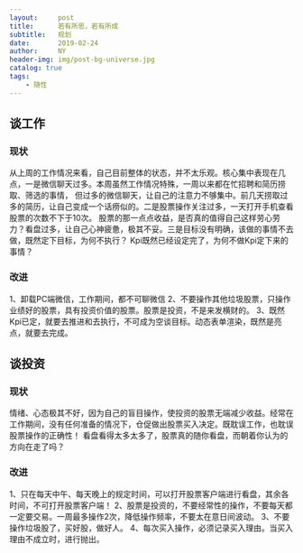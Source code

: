 ```yaml
---
layout:     post
title:      若有所思，若有所成
subtitle:   规划
date:       2019-02-24
author:     NY
header-img: img/post-bg-universe.jpg
catalog: true
tags:
    - 随性
---
```


## 谈工作

### 现状
从上周的工作情况来看，自己目前整体的状态，并不太乐观。核心集中表现在几点，一是微信聊天过多。本周虽然工作情况特殊，一周以来都在忙招聘和简历捞取、筛选的事情，
但过多的微信聊天，让自己的注意力不够集中。前几天捞取过多的简历，让自己变成一个话痨似的。二是股票操作关注过多，一天打开手机查看股票的次数不下于10次。
股票的那一点点收益，是否真的值得自己这样劳心劳力？看盘过多，让自己心神疲惫，极其不妥。三是目标没有明确，该做的事情不去做，既然定下目标，为何不执行？
Kpi既然已经设定完了，为何不做Kpi定下来的事情？

### 改进
1、卸载PC端微信，工作期间，都不可聊微信
2、不要操作其他垃圾股票，只操作业绩好的股票，具有投资价值的股票。股票是投资，不是来发横财的。
3、既然Kpi已定，就要去推进和去执行，不可成为空谈目标。动态表单渲染，既然是亮点，就要去完成。

## 谈投资

### 现状
情绪、心态极其不好，因为自己的盲目操作，使投资的股票无端减少收益。经常在工作期间，没有任何准备的情况下，仓促做出股票买入决定。既耽误工作，也耽误股票操作的正确性！
看盘看得太多太多了，股票真的随你看盘，而朝着你认为的方向在走了吗？

### 改进
1、只在每天中午、每天晚上的规定时间，可以打开股票客户端进行看盘，其余各时间，不可打开股票客户端！
2、股票是投资的，不要经常性的操作，不要每天都一定要交易。一周最多操作2次，降低操作频率，不要太在意日间波动。
3、不要操作垃圾股了，买好股，做好人。
4、每次买入操作，必须记录买入理由。当买入理由不成立时，进行抛出。
